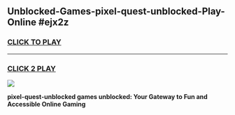 
## Unblocked-Games-pixel-quest-unblocked-Play-Online #ejx2z
<h3>
<a href="https://news.freeplayer.one?title=pixel-quest-unblocked&ref=3">CLICK TO PLAY</a></h3>
<hr>

<h3>
<a href="https://news.freeplayer.one?title=pixel-quest-unblocked&ref=3">CLICK 2 PLAY</a>
  
</h3>

<a href="https://news.freeplayer.one?title=pixel-quest-unblocked&ref=3"><img src="https://clearcache.store/games.png"></a>


**pixel-quest-unblocked games unblocked: Your Gateway to Fun and Accessible Online Gaming**
